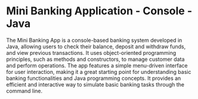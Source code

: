 # Mini Banking Application - Console - Java
The Mini Banking App is a console-based banking system developed in Java, allowing users to check their balance, deposit and withdraw funds, and view previous transactions. It uses object-oriented programming principles, such as methods and constructors, to manage customer data and perform operations. The app features a simple menu-driven interface for user interaction, making it a great starting point for understanding basic banking functionalities and Java programming concepts. It provides an efficient and interactive way to simulate basic banking tasks through the command line.

